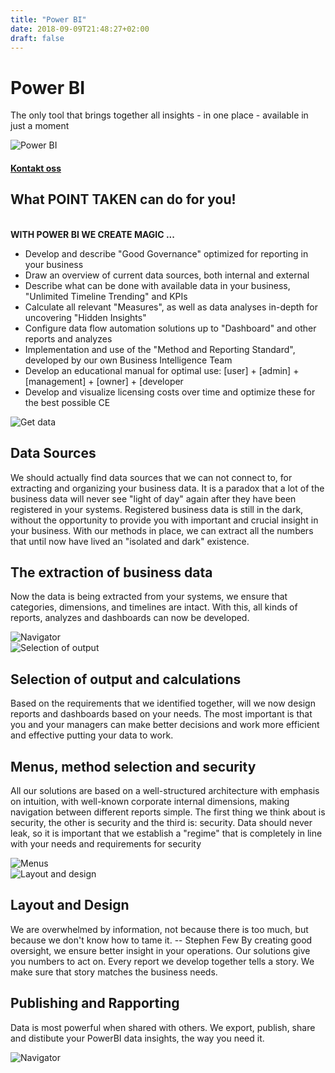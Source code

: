 ```yaml
---
title: "Power BI"
date: 2018-09-09T21:48:27+02:00
draft: false
---
```


<div class="container">
    <div class="row no-gutters">
        <div class="col-md-12 col-lg-6 p-4 mt-4">
            <div class="heading">
                <h1>Power BI</h1>
            </div>
            <p>The only tool that brings together all insights - in one place - available in just a moment</p>
        </div>    
        <div class="col-md-12 col-lg-6"><img class="img-fluid" src="/img/01_PowerBI.jpg" alt="Power BI" /></div>
    </div>
</div>

<div class="container-fluid bg-white mb-4">
    <div class="row content-menu text-center mx-auto">
        <div class="col-sm-12 col-md-4"><h4 class="m-0"><a href="/contact/">Kontakt oss</a></h4></div>
    </div>
</div>

<div class="container">
    <div class="row">
        <div class="col-md-12 content-case mt-4 mb-4">
            <div class="row no-gutters">
                <div class="col-md-12 col-lg-9 p-4">
                    <div class="heading">
                        <h2 class="mb-4">What POINT TAKEN can do for you!</h2>
                        <br>
                        <strong>WITH POWER BI WE CREATE MAGIC ...</strong>
                    </div>
                    <ul>
                    <li>Develop and describe "Good Governance" optimized for reporting in your business</li>
                    <li>Draw an overview of current data sources, both internal and external</li>
                    <li>Describe what can be done with available data in your business, "Unlimited Timeline Trending" and KPIs</li>
                    <li>Calculate all relevant "Measures", as well as data analyses in-depth for uncovering "Hidden Insights"</li>
                    <li>Configure data flow automation solutions up to "Dashboard" and other reports and analyzes</li>
                    <li>Implementation and use of the "Method and Reporting Standard", developed by our own Business Intelligence Team	</li>
                    <li>Develop an educational manual for optimal use: [user] + [admin] + [management] + [owner] + [developer</li>
                    <li>Develop and visualize licensing costs over time and optimize these for the best possible CE	</li>
                    </ul>                
                </div>            
            </div>
        </div>             
    </div>
</div>

<div class="container">
    <div class="row">
        <div class="col-md-12 content-case mt-4 mb-4">
            <div class="row no-gutters">
                <div class="col-md-12 col-lg-6"><img class="img-fluid" src="/img/02_Get_Data.png" alt="Get data" /></div>
                <div class="col-md-12 col-lg-6 p-4">
                    <div class="heading">
                        <h2>Data Sources</h2>
                    </div>
                    <p>We should actually find data sources that we can not connect to, for extracting and organizing your business data.
It is a paradox that a lot of the business data will never see "light of day" again after they have been registered in your systems. Registered business data is still in the dark, without the opportunity to provide you with important and crucial insight in your business.
With our methods in place, we can extract all the numbers that until now have lived an "isolated and dark" existence.</p>
                </div>
            </div>
        </div>
        <div class="col-md-12 content-case mt-4 mb-4">
            <div class="row no-gutters">
                <div class="col-md-12 col-lg-6 p-4">
                    <div class="heading">
                        <h2>The extraction of business data</h2>
                    </div>
                    <p>Now the data is being extracted from your systems, we ensure that categories, dimensions, and timelines are intact. With this, all kinds of reports, analyzes and dashboards can now be developed.</p>
                </div>            
                <div class="col-md-12 col-lg-6"><img class="img-fluid" src="/img/03_NAV.png" alt="Navigator" /></div>
            </div>
        </div>
        <div class="col-md-12 content-case mt-4 mb-4">
            <div class="row no-gutters">
                <div class="col-md-12 col-lg-6"><img class="img-fluid" src="/img/04_Selection_of output_and_calculations.png" alt="Selection of output" /></div>
                <div class="col-md-12 col-lg-6 p-4">
                    <div class="heading">
                        <h2>Selection of output and calculations</h2>
                    </div>
                    <p>Based on the requirements that we identified together, will we now design reports and dashboards based on your needs. The most important is that you and your managers can make better decisions and work more efficient and effective putting your data to work.</p>
                </div>
            </div>
        </div>
        <div class="col-md-12 content-case mt-4 mb-4">
            <div class="row no-gutters">
                <div class="col-md-12 col-lg-6 p-4">
                    <div class="heading">
                        <h2>Menus, method selection and security</h2>
                    </div>
                    <p>All our solutions are based on a well-structured architecture with emphasis on intuition, with well-known corporate internal dimensions, making navigation between different reports simple.
The first thing we think about is security, the other is security and the third is: security.
Data should never leak, so it is important that we establish a "regime" that is completely in line with your needs and requirements for security</p>
                </div>            
                <div class="col-md-12 col-lg-6"><img class="img-fluid" src="/img/05_Menus_method_selection and security.png" alt="Menus" /></div>
            </div>
        </div> 
        <div class="col-md-12 content-case mt-4 mb-4">
            <div class="row no-gutters">
                <div class="col-md-12 col-lg-6"><img class="img-fluid" src="/img/06_NVE.png" alt="Layout and design" /></div>
                <div class="col-md-12 col-lg-6 p-4">
                    <div class="heading">
                        <h2>Layout and Design</h2>
                    </div>
                    <p>We are overwhelmed by information, not because there is too much, but because we don't know how to tame it. -- Stephen Few
By creating good oversight, we ensure better insight in your operations. Our solutions give you numbers to act on. 
Every report we develop together tells a story. We make sure that story matches the business needs.
</p>
                </div>
            </div>
        </div> 
        <div class="col-md-12 content-case mt-4 mb-4">
            <div class="row no-gutters">
                <div class="col-md-12 col-lg-6 p-4">
                    <div class="heading">
                        <h2>Publishing and Rapporting</h2>
                    </div>
                    <p>Data is most powerful when shared with others. We export, publish, share and distibute your PowerBI data insights, the way you need it.</p>
                </div>            
                <div class="col-md-12 col-lg-6"><img class="img-fluid" src="/img/07_DB.png" alt="Navigator" /></div>
            </div>
        </div>                                   
    </div>
</div>